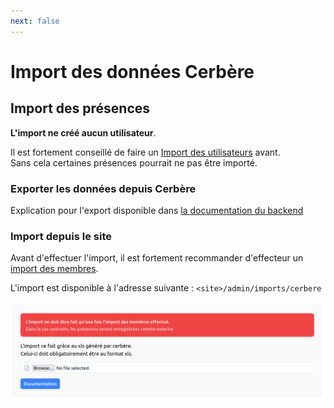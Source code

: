 ```yaml
---
next: false
---
```


<script setup>
import RoleLevelComponent from '../../../components/RoleLevelComponent.vue'
</script>

# Import des données Cerbère <RoleLevelComponent level="admin" />

## Import des présences
**L'import ne créé aucun utilisateur**.

Il est fortement conseillé de faire un [Import des utilisateurs](itac) avant.   
Sans cela certaines présences pourrait ne pas être importé.

### Exporter les données depuis Cerbère
Explication pour l'export disponible dans [la documentation du backend](/backend/docs/import/cerbère#export-depuis-itac)

### Import depuis le site <RoleLevelComponent level="admin" />

Avant d'effectuer l'import, il est fortement recommander d'effecteur un [import des membres](itac.md#import-des-membres).

L'import est disponible à l'adresse suivante : `<site>/admin/imports/cerbere`

![](./images/import-donnees/import-cerbere-1.png)
